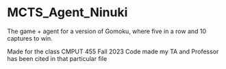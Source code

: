 # MCTS_Agent_Ninuki
The game + agent for a version of Gomoku, where five in a row and 10 captures to win.

Made for the class CMPUT 455 Fall 2023
Code made my TA and Professor has been cited in that particular file
